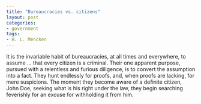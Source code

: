 ```yaml
---
title: "Bureaucracies vs. citizens"
layout: post
categories:
- government
tags:
- H. L. Mencken
---
```


It is the invariable habit of bureaucracies, at all times and everywhere, to assume ... that every citizen is a criminal. Their one apparent purpose, pursued with a relentless and furious diligence, is to convert the assumption into a fact. They hunt endlessly for proofs, and, when proofs are lacking, for mere suspicions. The moment they become aware of a definite citizen, John Doe, seeking what is his right under the law, they begin searching feverishly for an excuse for withholding it from him.
